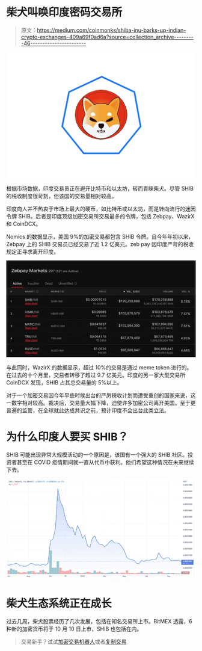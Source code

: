 # 柴犬叫唤印度密码交易所

> 原文：<https://medium.com/coinmonks/shiba-inu-barks-up-indian-crypto-exchanges-409a69f0ad6a?source=collection_archive---------46----------------------->

![](img/1595f363baff087fa73d2a3fa5edd85b.png)

根据市场数据，印度交易员正在避开比特币和以太坊，转而青睐柴犬。尽管 SHIB 的税收制度很苛刻，但该国的交易量相对较高。

印度商人并不热衷于市场上最大的硬币，如比特币或以太坊，而是转向流行的迷因令牌 SHIB。后者是印度顶级加密交易所交易最多的令牌，包括 Zebpay、WazirX 和 CoinDCX。

Nomics 的数据显示，美国 9%的加密交易都包含 SHIB 令牌。自今年年初以来，Zebpay 上的 SHIB 交易员已经交易了近 1.2 亿美元。zeb pay 因印度严苛的税收规定正寻求离开印度。

![](img/fc979435c7e122249a9cd2271df06fe9.png)

与此同时，WazirX 的数据显示，超过 10%的交易是通过 meme token 进行的。在过去的十个月里，交易者转移了超过 9.7 亿美元。印度的另一家大型交易所 CoinDCX 发现，SHIB 占其总交易量的 5%以上。

对于一个加密交易因今年早些时候出台的严厉税收计划而遭受重创的国家来说，这一数字相对较高。裁决后，交易量大幅下降，迫使许多加密公司离开美国。至于更普遍的监管，在全球就此达成共识之前，预计印度不会出台此类立法。

# 为什么印度人要买 SHIB？

SHIB 可能出现异常大规模活动的一个原因是，该国有一个强大的 SHIB 社区。投资者甚至在 COVID 疫情期间就一直从代币中获利。他们希望这种情况在未来继续下去。

![](img/4779496f78ec8034134162e861b472fe.png)

# 柴犬生态系统正在成长

过去几周，柴犬股票经历了几次发展，包括在知名交易所上市。BitMEX 透露，6 种新的加密货币将于 10 月 10 日上市，SHIB 也包括在内。

> 交易新手？试试[加密交易机器人](/coinmonks/crypto-trading-bot-c2ffce8acb2a)或者[复制交易](/coinmonks/top-10-crypto-copy-trading-platforms-for-beginners-d0c37c7d698c)